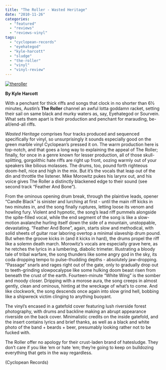 ```yaml
---
title: "The Roller - Wasted Heritage"
date: "2010-11-26"
categories: 
  - "featured"
  - "reviews"
  - "reviews-vinyl"
tags: 
  - "cyclopean-records"
  - "eyehategod"
  - "kyle-harcott"
  - "sludge"
  - "the-roller"
  - "vinyl"
  - "vinyl-review"
---
```


[![](http://www.hellbound.ca/wp-content/uploads/2010/11/theroller-300x300.jpg "theroller")](http://www.hellbound.ca/wp-content/uploads/2010/11/theroller.jpg)

**By Kyle Harcott**

With a penchant for thick riffs and songs that clock in no shorter than 6½ minutes, Austin’s **The Roller** channel an awful lotta goddamn racket, setting their sail on same black and murky waters as, say, Eyehategod or Sourvein. What sets them apart is their production and penchant for marauding, be-all/end-all riffs.

_Wasted Heritage_ comprises four tracks produced and sequenced specifically for vinyl, so unsurprisingly it sounds especially good on the green marble vinyl Cyclopean’s pressed it on. The warm production here is top-notch, and that goes a long way to explaining the appeal of The Roller; finally, for once in a genre known for lesser production, all of those skull-splitting, gorgolithic hate riffs are right up front, oozing warmly out of your speakers like bilious molasses. The drums, too, pound forth righteous doom-hell, nice and high in the mix. But it’s the vocals that leap out of the din and throttle the listener. Mike Morowitz pukes his larynx out, and his voice gives The Roller a distinctly blackened edge to their sound (see second track “Feather And Bone”).

From the ominous opening drum break, through the plaintive leads, opener “Candle Black” is sinister and lurching at first - until the main riff kicks in two minutes in, and the song finally ruptures, letting loose its venom and howling fury. Violent and hypnotic, the song’s lead riff pummels alongside the spite-filled vocal, while the end segment of the song is like a slow-motion avalanche hurling itself down the side of a mountain, unstoppable, devastating. “Feather And Bone”, again, starts slow and methodical, with solid sheets of guitar roar laboring overtop a minimal slaveship drum pound. But when the groove kicks in (and it kicks in hard), the drums propel the riff like a solemn death march. Morowitz’s vocals are especially grave here, as he retches the lyrics in a lumbering, diabolic trimeter. Illustrating a bloody tale of tribal warfare, the song thunders like some angry god in the sky, its coda dropping tempo to pulse-thudding depths - absolutely jaw-dropping. “Passage” snarls and rages right out of the gate, only to gradually drop out to teeth-grinding slowpocalypse like some hulking doom beast risen from beneath the crust of the earth. Fourteen-minute “White Wing” is the somber and moody closer. Dripping with a morose aura, the song creeps in almost gently, clean and ominous, hinting at the wreckage of what’s to come. And like clockwork, the song descends once again into slow grind hell, bobbing like a shipwreck victim clinging to anything buoyant.

The vinyl’s encased in a gatefold cover featuring lush riverside forest photography, with drums and backline making an abrupt appearance riverside on the back cover. Minimalistic credits on the inside gatefold, and the insert contains lyrics and brief thanks, as well as a black and white photo of the band + beards + beer, presumably looking rather not to be fucked with.

The Roller offer no apology for their crust-laden brand of hatesludge. They don’t care if you like ‘em or hate ‘em; they’re going to keep on bulldozing everything that gets in the way regardless.

(Cyclopean Records)
